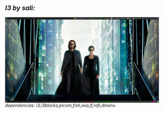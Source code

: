 #
*I3 by sali:*
---
<img align="right" width="2000" src="https://github.com/salioon/dotfiles/blob/main/config/i3/i3.png" />

*dependencias: i3,i3blocks,picom,fish,exa,lf,rofi,dmenu*
